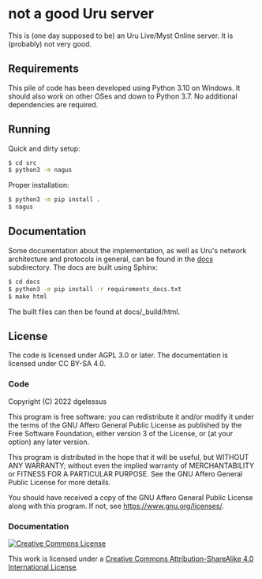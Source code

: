 # not a good Uru server

This is (one day supposed to be) an Uru Live/Myst Online server.
It is (probably) not very good.

## Requirements

This pile of code has been developed using Python 3.10 on Windows.
It should also work on other OSes and down to Python 3.7.
No additional dependencies are required.

## Running

Quick and dirty setup:

```sh
$ cd src
$ python3 -m nagus
```

Proper installation:

```sh
$ python3 -m pip install .
$ nagus
```

## Documentation

Some documentation about the implementation,
as well as Uru's network architecture and protocols in general,
can be found in the [docs](./docs/) subdirectory.
The docs are built using Sphinx:

```sh
$ cd docs
$ python3 -m pip install -r requirements_docs.txt
$ make html
```

The built files can then be found at docs/_build/html.

## License

The code is licensed under AGPL 3.0 or later.
The documentation is licensed under CC BY-SA 4.0.

### Code

Copyright (C) 2022 dgelessus

This program is free software: you can redistribute it and/or modify
it under the terms of the GNU Affero General Public License as published by
the Free Software Foundation, either version 3 of the License, or
(at your option) any later version.

This program is distributed in the hope that it will be useful,
but WITHOUT ANY WARRANTY; without even the implied warranty of
MERCHANTABILITY or FITNESS FOR A PARTICULAR PURPOSE.  See the
GNU Affero General Public License for more details.

You should have received a copy of the GNU Affero General Public License
along with this program.  If not, see <https://www.gnu.org/licenses/>.

### Documentation

[![Creative Commons License](https://i.creativecommons.org/l/by-sa/4.0/88x31.png)](http://creativecommons.org/licenses/by-sa/4.0/)

This work is licensed under a [Creative Commons Attribution-ShareAlike 4.0 International License](http://creativecommons.org/licenses/by-sa/4.0/).
